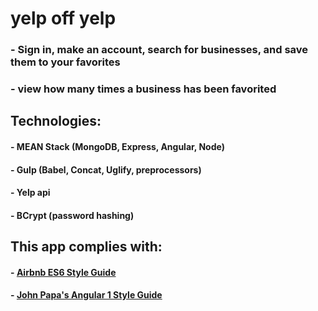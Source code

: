# yelp off yelp
### - Sign in, make an account, search for businesses, and save them to your favorites
### - view how many times a business has been favorited

## Technologies:
#### - MEAN Stack (MongoDB, Express, Angular, Node)
#### - Gulp (Babel, Concat, Uglify, preprocessors)
#### - Yelp api
#### - BCrypt (password hashing)

## This app complies with:
#### - [Airbnb ES6 Style Guide](https://www.npmjs.com/package/eslint-config-airbnb)
#### - [John Papa's Angular 1 Style Guide](https://github.com/johnpapa/angular-styleguide/tree/master/a1)
